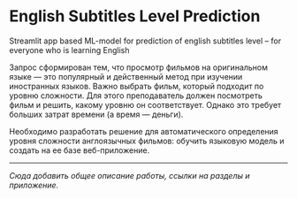 # English Subtitles Level Prediction
Streamlit app based ML-model for prediction of english subtitles level – for everyone who is learning English

Запрос сформирован тем, что просмотр фильмов на оригинальном языке — это популярный и действенный метод при изучении иностранных языков. Важно выбрать фильм, который подходит по уровню сложности. Для этого преподаватель должен посмотреть фильм и решить, какому уровню он соответствует. Однако это требует больших затрат времени (а время — деньги).

Необходимо разработать решение для автоматического определения уровня сложности англоязычных фильмов: обучить языковую модель и создать на ее базе веб-приложение.  



---
*Сюда добавить общее описание работы, ссылки на разделы и приложение.*
